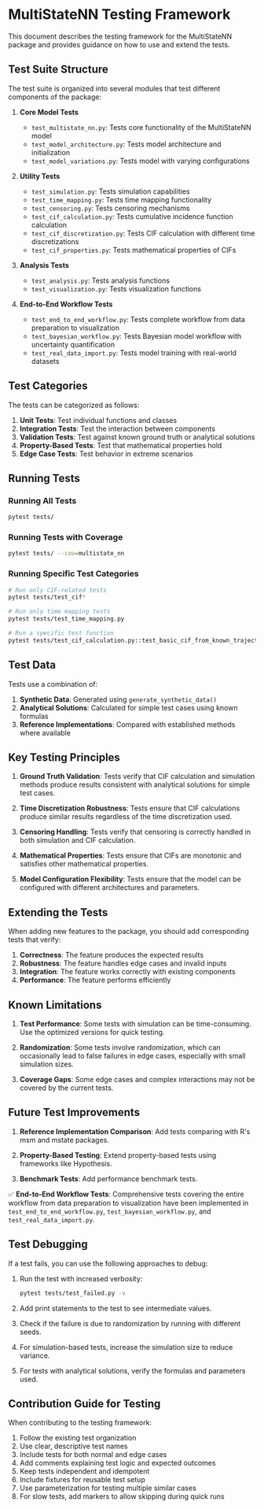 # MultiStateNN Testing Framework

This document describes the testing framework for the MultiStateNN package and provides guidance on how to use and extend the tests.

## Test Suite Structure

The test suite is organized into several modules that test different components of the package:

1. **Core Model Tests**
   - `test_multistate_nn.py`: Tests core functionality of the MultiStateNN model
   - `test_model_architecture.py`: Tests model architecture and initialization
   - `test_model_variations.py`: Tests model with varying configurations

2. **Utility Tests**
   - `test_simulation.py`: Tests simulation capabilities
   - `test_time_mapping.py`: Tests time mapping functionality
   - `test_censoring.py`: Tests censoring mechanisms
   - `test_cif_calculation.py`: Tests cumulative incidence function calculation
   - `test_cif_discretization.py`: Tests CIF calculation with different time discretizations
   - `test_cif_properties.py`: Tests mathematical properties of CIFs

3. **Analysis Tests**
   - `test_analysis.py`: Tests analysis functions
   - `test_visualization.py`: Tests visualization functions

4. **End-to-End Workflow Tests**
   - `test_end_to_end_workflow.py`: Tests complete workflow from data preparation to visualization
   - `test_bayesian_workflow.py`: Tests Bayesian model workflow with uncertainty quantification
   - `test_real_data_import.py`: Tests model training with real-world datasets

## Test Categories

The tests can be categorized as follows:

1. **Unit Tests**: Test individual functions and classes
2. **Integration Tests**: Test the interaction between components
3. **Validation Tests**: Test against known ground truth or analytical solutions
4. **Property-Based Tests**: Test that mathematical properties hold
5. **Edge Case Tests**: Test behavior in extreme scenarios

## Running Tests

### Running All Tests

```bash
pytest tests/
```

### Running Tests with Coverage

```bash
pytest tests/ --cov=multistate_nn
```

### Running Specific Test Categories

```bash
# Run only CIF-related tests
pytest tests/test_cif*

# Run only time mapping tests
pytest tests/test_time_mapping.py

# Run a specific test function
pytest tests/test_cif_calculation.py::test_basic_cif_from_known_trajectories
```

## Test Data

Tests use a combination of:

1. **Synthetic Data**: Generated using `generate_synthetic_data()`
2. **Analytical Solutions**: Calculated for simple test cases using known formulas
3. **Reference Implementations**: Compared with established methods where available

## Key Testing Principles

1. **Ground Truth Validation**: Tests verify that CIF calculation and simulation methods produce results consistent with analytical solutions for simple test cases.

2. **Time Discretization Robustness**: Tests ensure that CIF calculations produce similar results regardless of the time discretization used.

3. **Censoring Handling**: Tests verify that censoring is correctly handled in both simulation and CIF calculation.

4. **Mathematical Properties**: Tests ensure that CIFs are monotonic and satisfies other mathematical properties.

5. **Model Configuration Flexibility**: Tests ensure that the model can be configured with different architectures and parameters.

## Extending the Tests

When adding new features to the package, you should add corresponding tests that verify:

1. **Correctness**: The feature produces the expected results
2. **Robustness**: The feature handles edge cases and invalid inputs
3. **Integration**: The feature works correctly with existing components
4. **Performance**: The feature performs efficiently

## Known Limitations

1. **Test Performance**: Some tests with simulation can be time-consuming. Use the optimized versions for quick testing.

2. **Randomization**: Some tests involve randomization, which can occasionally lead to false failures in edge cases, especially with small simulation sizes.

3. **Coverage Gaps**: Some edge cases and complex interactions may not be covered by the current tests.

## Future Test Improvements

1. **Reference Implementation Comparison**: Add tests comparing with R's msm and mstate packages.

2. **Property-Based Testing**: Extend property-based tests using frameworks like Hypothesis.

3. **Benchmark Tests**: Add performance benchmark tests.

✅ **End-to-End Workflow Tests**: Comprehensive tests covering the entire workflow from data preparation to visualization have been implemented in `test_end_to_end_workflow.py`, `test_bayesian_workflow.py`, and `test_real_data_import.py`.

## Test Debugging

If a test fails, you can use the following approaches to debug:

1. Run the test with increased verbosity:
   ```bash
   pytest tests/test_failed.py -v
   ```

2. Add print statements to the test to see intermediate values.

3. Check if the failure is due to randomization by running with different seeds.

4. For simulation-based tests, increase the simulation size to reduce variance.

5. For tests with analytical solutions, verify the formulas and parameters used.

## Contribution Guide for Testing

When contributing to the testing framework:

1. Follow the existing test organization
2. Use clear, descriptive test names
3. Include tests for both normal and edge cases
4. Add comments explaining test logic and expected outcomes
5. Keep tests independent and idempotent
6. Include fixtures for reusable test setup
7. Use parameterization for testing multiple similar cases
8. For slow tests, add markers to allow skipping during quick runs